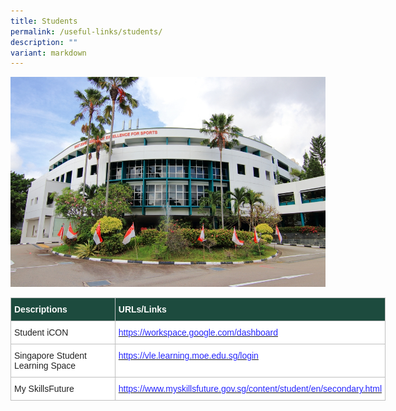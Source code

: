```yaml
---
title: Students
permalink: /useful-links/students/
description: ""
variant: markdown
---
```

![](/images/Useful%20Links/Students/useful_link_student.JPG)

<table style="border-collapse:collapse;border-spacing:0;table-layout: fixed; width: 600px" class="tg"><colgroup><col style="width: 180px"><col style="width: 420px"></colgroup><thead><tr><th style="background-color:#1d4b3e;border-color:#c0c0c0;border-style:solid;border-width:1px;color:#FFF;font-family:Arial, sans-serif;font-size:14px;font-weight:bold;overflow:hidden;padding:10px 5px;text-align:left;vertical-align:top;word-break:normal"><span style="font-weight:bold;color:#FFF;background-color:#1d4b3e">Descriptions</span></th><th style="background-color:#1d4b3e;border-color:#c0c0c0;border-style:solid;border-width:1px;color:#FFF;font-family:Arial, sans-serif;font-size:14px;font-weight:bold;overflow:hidden;padding:10px 5px;text-align:left;vertical-align:top;word-break:normal"><span style="font-weight:bold;color:#FFF;background-color:#1d4b3e">URLs/Links</span></th></tr></thead><tbody>
	<tr><td style="background-color:#FFF;border-color:#c0c0c0;border-style:solid;border-width:1px;color:#222;font-family:Arial, sans-serif;font-size:14px;overflow:hidden;padding:10px 5px;text-align:left;vertical-align:top;word-break:normal"><span style="color:#222;background-color:#FFF">Student iCON</span></td><td style="background-color:#FFF;border-color:#c0c0c0;border-style:solid;border-width:1px;color:#2828FF;font-family:Arial, sans-serif;font-size:14px;overflow:hidden;padding:10px 5px;text-align:left;vertical-align:top;word-break:normal"><a href="https://workspace.google.com/dashboard" target="_blank" rel="noopener noreferrer"><span style="font-weight:400;text-decoration:none;color:#2828FF">https://workspace.google.com/dashboard</span></a><span style="color:#222;background-color:#FFF"> </span></td></tr>
	<tr><td style="background-color:#FFF;border-color:#c0c0c0;border-style:solid;border-width:1px;color:#222;font-family:Arial, sans-serif;font-size:14px;overflow:hidden;padding:10px 5px;text-align:left;vertical-align:top;word-break:normal"><span style="color:#222;background-color:#FFF">Singapore Student Learning Space</span></td><td style="background-color:#FFF;border-color:#c0c0c0;border-style:solid;border-width:1px;color:#2828FF;font-family:Arial, sans-serif;font-size:14px;overflow:hidden;padding:10px 5px;text-align:left;vertical-align:top;word-break:normal"><a href="https://vle.learning.moe.edu.sg/login" target="_blank" rel="noopener noreferrer"><span style="font-weight:400;text-decoration:none;color:#2828FF">https://vle.learning.moe.edu.sg/login</span></a><span style="color:#222;background-color:#EDF6F9"> </span></td></tr><tr><td style="background-color:#FFF;border-color:#c0c0c0;border-style:solid;border-width:1px;color:#222;font-family:Arial, sans-serif;font-size:14px;overflow:hidden;padding:10px 5px;text-align:left;vertical-align:top;word-break:normal"><span style="color:#222;background-color:#FFF">My SkillsFuture</span></td><td style="background-color:#FFF;border-color:#c0c0c0;border-style:solid;border-width:1px;color:#2828FF;font-family:Arial, sans-serif;font-size:14px;overflow:hidden;padding:10px 5px;text-align:left;vertical-align:top;word-break:normal"><a href="https://www.myskillsfuture.gov.sg/content/student/en/secondary.html"><span style="font-weight:400;text-decoration:none;color:#2828FF">https://www.myskillsfuture.gov.sg/content/student/en/secondary.html</span></a><span style="color:#222;background-color:#FFF"> </span></td></tr>
	</tbody>
</table>